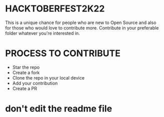 # HACKTOBERFEST2K22
This is a unique chance for people who are new to Open Source and also for those who would love to contribute more.
Contribute in your preferable folder whatever you're interested in.

# PROCESS TO CONTRIBUTE
- Star the repo
- Create a fork
- Clone the repo in your local device
- Add your contribution
- Create a PR


# don't edit the readme file
